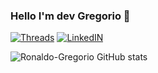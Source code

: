 ### Hello I'm dev Gregorio 🤙
[![Threads](https://img.shields.io/badge/Twitter-1DA1F2?style=for-the-badge&logo=twitter&logoColor=white)](https://www.threads.net/@_.greg._.28)
[![LinkedIN](https://img.shields.io/badge/LinkedIn-0077B5?style=for-the-badge&logo=linkedin&logoColor=white)](https://www.linkedin.com/in/ronaldo-candido-dev)

![Ronaldo-Gregorio GitHub stats](https://github-readme-stats.vercel.app/api?username=Ronaldo-Gregorio&show_icons=true&theme=radical)
